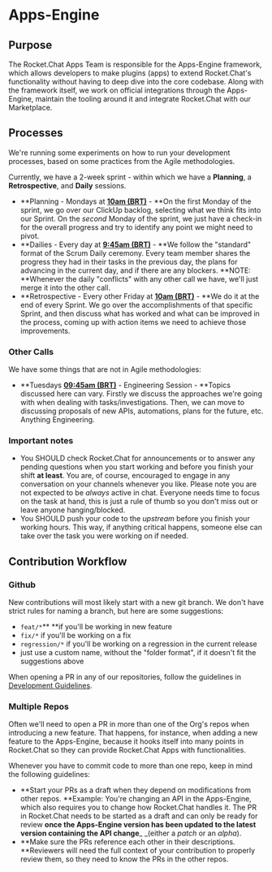 # Apps-Engine

## Purpose

The Rocket.Chat Apps Team is responsible for the Apps-Engine framework, which allows developers to make plugins (apps) to extend Rocket.Chat's functionality without having to deep dive into the core codebase. Along with the framework itself, we work on official integrations through the Apps-Engine, maintain the tooling around it and integrate Rocket.Chat with our Marketplace.

## Processes

We're running some experiments on how to run your development processes, based on some practices from the Agile methodologies.&#x20;

Currently, we have a 2-week sprint - within which we have a **Planning**, a **Retrospective**, and **Daily** sessions.

* **Planning - Mondays at **[**10am (BRT)**](http://mytime.io/10am/BRT)** - **On the first Monday of the sprint, we go over our ClickUp backlog, selecting what we think fits into our Sprint. On the _second_ Monday of the sprint, we just have a check-in for the overall progress and try to identify any point we might need to pivot.
* **Dailies - Every day at **[**9:45am (BRT)**](http://mytime.io/9:45am/BRT)** - **We follow the "standard" format of the Scrum Daily ceremony. Every team member shares the progress they had in their tasks in the previous day, the plans for advancing in the current day, and if there are any blockers. **NOTE: **Whenever the daily "conflicts" with any other call we have, we'll just merge it into the other call.
* **Retrospective - Every other Friday at **[**10am (BRT)**](http://mytime.io/10am/BRT)** - **We do it at the end of every Sprint. We go over the accomplishments of that specific Sprint, and then discuss what has worked and what can be improved in the process, coming up with action items we need to achieve those improvements.

### Other Calls

We have some things that are not in Agile methodologies:

* **Tuesdays **[**09:45am (BRT)**](http://mytime.io/09:45am/BRT)** - Engineering Session - **Topics discussed here can vary. Firstly we discuss the approaches we're going with when dealing with tasks/investigations. Then, we can move to discussing proposals of new APIs, automations, plans for the future, etc. Anything Engineering.

### **Important notes**

* You SHOULD check Rocket.Chat for announcements or to answer any pending questions when you start working and before you finish your shift **at least**. You are, of course, encouraged to engage in any conversation on your channels whenever you like. Please note you are not expected to be _always_ active in chat. Everyone needs time to focus on the task at hand, this is just a rule of thumb so you don't miss out or leave anyone hanging/blocked.
* You SHOULD push your code to the _upstream_ before you finish your working hours. This way, if anything critical happens, someone else can take over the task you were working on if needed.

## Contribution Workflow

### Github

New contributions will most likely start with a new git branch. We don't have strict rules for naming a branch, but here are some suggestions:

* `feat/*`** **if you'll be working in new feature
* `fix/*` if you'll be working on a fix
* `regression/*` if you'll be working on a regression in the current release
* just use a custom name, without the "folder format", if it doesn't fit the suggestions above

When opening a PR in any of our repositories, follow the guidelines in [Development Guidelines](development/development-guidelines.md#choosing-a-good-pr-title).

### Multiple Repos

Often we'll need to open a PR in more than one of the Org's repos when introducing a new feature. That happens, for instance, when adding a new feature to the Apps-Engine, because it hooks itself into many points in Rocket.Chat so they can provide Rocket.Chat Apps with functionalities.

Whenever you have to commit code to more than one repo, keep in mind the following guidelines:

* **Start your PRs as a draft when they depend on modifications from other repos. **Example: You're changing an API in the Apps-Engine, which also requires you to change how Rocket.Chat handles it. The PR in Rocket.Chat needs to be started as a draft and can only be ready for review **once the Apps-Engine version has been updated to the latest version containing the API change**_ _(either a _patch_ or an _alpha_).
* **Make sure the PRs reference each other in their descriptions. **Reviewers will need the full context of your contribution to properly review them, so they need to know the PRs in the other repos.

####



